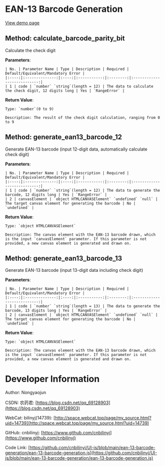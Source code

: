 # EAN-13 Barcode Generation

[View demo page](https://cnbilinyj.github.io/UI-js/ean-13-barcode-generation/demo-01.html)

## Method: calculate_barcode_parity_bit

Calculate the check digit

**Parameters**:

	| No. | Parameter Name | Type | Description | Required | Default/Equivalent/Mandatory Error |
	|:----:|:--------------:|:----:|:-----------:|:--------:|:---------------------------:|
	| 1 | code | `number` `string`(length = 12) | The data to calculate the check digit, 12 digits long | Yes | `RangeError` |

**Return Value**:

	Type: `number`(0 to 9)

	Description: The result of the check digit calculation, ranging from 0 to 9

## Method: generate_ean13_barcode_12

Generate EAN-13 barcode (input 12-digit data, automatically calculate check digit)

**Parameters**:

	| No. | Parameter Name | Type | Description | Required | Default/Equivalent/Mandatory Error |
	|:----:|:--------------:|:----:|:-----------:|:--------:|:---------------------------:|
	| 1 | code | `number` `string`(length = 12) | The data to generate the barcode, 12 digits long | Yes | `RangeError` |
	| 2 | canvasElement | `object HTMLCANVASElement` `undefined` `null` | The target canvas element for generating the barcode | No | `undefined` |

**Return Value**:

	Type: `object HTMLCANVASElement`

	Description: The canvas element with the EAN-13 barcode drawn, which is the input `canvasElement` parameter. If this parameter is not provided, a new canvas element is generated and drawn on.

## Method: generate_ean13_barcode_13

Generate EAN-13 barcode (input 13-digit data including check digit)

**Parameters**:

	| No. | Parameter Name | Type | Description | Required | Default/Equivalent/Mandatory Error |
	|:----:|:--------------:|:----:|:-----------:|:--------:|:---------------------------:|
	| 1 | code | `number` `string`(length = 13) | The data to generate the barcode, 13 digits long | Yes | `RangeError` |
	| 2 | canvasElement | `object HTMLCANVASElement` `undefined` `null` | The target canvas element for generating the barcode | No | `undefined` |

**Return Value**:

	Type: `object HTMLCANVASElement`

	Description: The canvas element with the EAN-13 barcode drawn, which is the input `canvasElement` parameter. If this parameter is not provided, a new canvas element is generated and drawn on.

# Developer Information

Author: Nongyaojun

CSDN: 农药君: [https://blog.csdn.net/qq_69128903](https://blog.csdn.net/qq_69128903)

WebCat: bilinyj(14739): [http://space.webcat.top/page/my_source.html?uid=14739](http://space.webcat.top/page/my_source.html?uid=14739)

GitHub: cnbilinyj: [https://www.github.com/cnbilinyj](https://www.github.com/cnbilinyj)

Code Link: [https://github.com/cnbilinyj/UI-js/blob/main/ean-13-barcode-generation/ean-13-barcode-generation.js](https://github.com/cnbilinyj/UI-js/blob/main/ean-13-barcode-generation/ean-13-barcode-generation.js)
